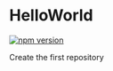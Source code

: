 HelloWorld
==========
[![npm version](http://img.shields.io/badge/npm%20package-1.0.1-brightgreen.svg)](http://shields.io/)

Create the first repository
